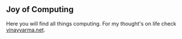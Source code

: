 ## Joy of Computing

Here you will find all things computing. For my thought's on life check [vinayvarma.net](https://vinayvarma.net/).
